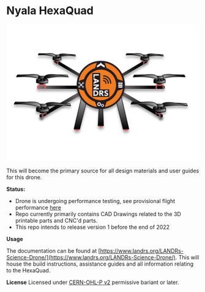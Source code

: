 # Nyala HexaQuad
<img alt="3DPrintBanner" src="docs/Images/HexaQuadLogo.svg" width=600>


This will become the primary source for all design materials and user guides for this drone.

**Status:**
* Drone is undergoing performance testing, see provisional flight performance [here](https://youtu.be/huQ6nF6V_Ks)
* Repo currently primarily contains CAD Drawings related to the 3D printable parts and CNC'd parts.
* This repo intends to release version 1 before the end of 2022


**Usage**

The documentation can be found at [https://www.landrs.org/LANDRs-Science-Drone/](https://www.landrs.org/LANDRs-Science-Drone/). This will house the build instructions, assistance guides and all information relating to the HexaQuad.

**License**
Licensed under [CERN-OHL-P v2](https://cern.ch/cern-ohl) permissive bariant or later.
